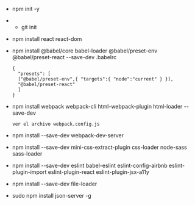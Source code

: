 * npm init -y
*
    * git init
* npm install react react-dom
* npm install @babel/core babel-loader @babel/preset-env @babel/preset-react --save-dev .babelrc

      {
        "presets": [
        ["@babel/preset-env",{ "targets":{ "node":"current" } }],
        "@babel/preset-react"
        ]
      }
* npm install webpack webpack-cli html-webpack-plugin html-loader --save-dev

      ver el archivo webpack.config.js
* npm install --save-dev webpack-dev-server
* npm install --save-dev mini-css-extract-plugin css-loader node-sass sass-loader
* npm install --save-dev eslint babel-eslint eslint-config-airbnb eslint-plugin-import eslint-plugin-react eslint-plugin-jsx-a11y
* npm install --save-dev file-loader
* sudo npm install json-server -g